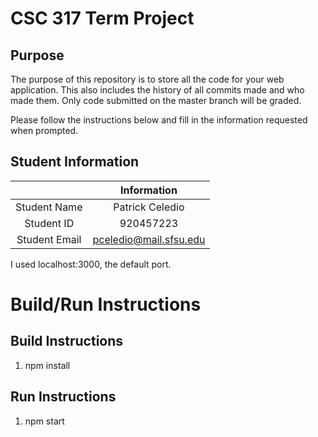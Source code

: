 # CSC 317 Term Project

## Purpose

The purpose of this repository is to store all the code for your web application. This also includes the history of all commits made and who made them. Only code submitted on the master branch will be graded.

Please follow the instructions below and fill in the information requested when prompted.

## Student Information

|               | Information   |
|:-------------:|:-------------:|
| Student Name  | Patrick Celedio           |
| Student ID    | 920457223                 |
| Student Email | pceledio@mail.sfsu.edu    |

I used localhost:3000, the default port.

# Build/Run Instructions

## Build Instructions
1. npm install

## Run Instructions
1. npm start 
